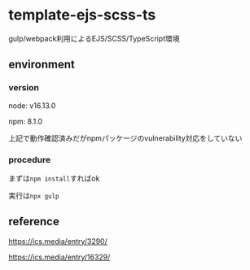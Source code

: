 # template-ejs-scss-ts

gulp/webpack利用によるEJS/SCSS/TypeScript環境

## environment

### version

node: v16.13.0

npm: 8.1.0

上記で動作確認済みだがnpmパッケージのvulnerability対応をしていない

### procedure

まずは`npm install`すればok

実行は`npx gulp`

## reference

https://ics.media/entry/3290/

https://ics.media/entry/16329/
